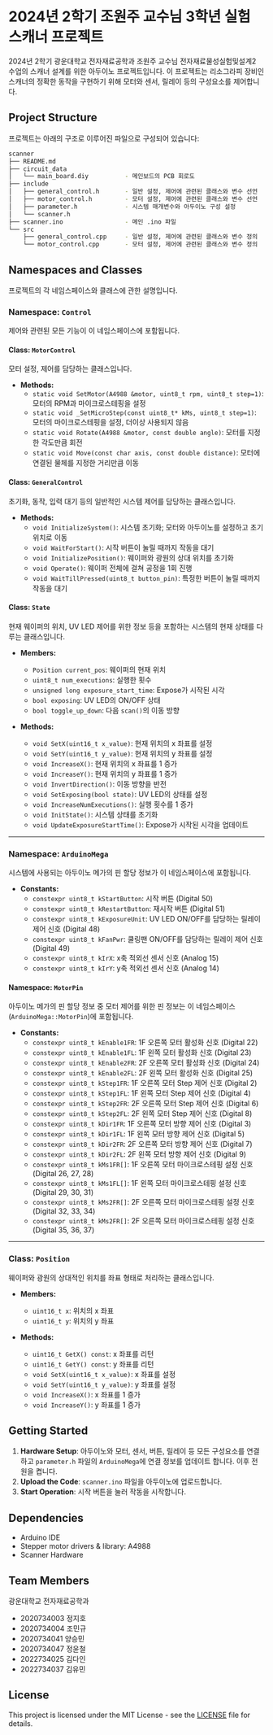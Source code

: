 # 2024년 2학기 조원주 교수님 3학년 실험 스캐너 프로젝트

2024년 2학기 광운대학교 전자재료공학과 조원주 교수님 전자재료물성실험및설계2 수업의 스캐너 설계를 위한 아두이노 프로젝트입니다. 이 프로젝트는 리소그라피 장비인 스캐너의 정확한 동작을 구현하기 위해 모터와 센서, 릴레이 등의 구성요소를 제어합니다.

## Project Structure

프로젝트는 아래의 구조로 이루어진 파일으로 구성되어 있습니다:

```bash
scanner
├── README.md
├── circuit_data               
│   └── main_board.diy          - 메인보드의 PCB 회로도
├── include
│   ├── general_control.h       - 일반 설정, 제어에 관련된 클래스와 변수 선언
│   ├── motor_control.h         - 모터 설정, 제어에 관련된 클래스와 변수 선언
│   ├── parameter.h             - 시스템 매개변수와 아두이노 구성 설정
│   └── scanner.h               
├── scanner.ino                 - 메인 .ino 파일
└── src
    ├── general_control.cpp     - 일반 설정, 제어에 관련된 클래스와 변수 정의
    └── motor_control.cpp       - 모터 설정, 제어에 관련된 클래스와 변수 정의
```

## Namespaces and Classes

프로젝트의 각 네임스페이스와 클래스에 관한 설명입니다. 

### Namespace: `Control`
제어와 관련된 모든 기능이 이 네임스페이스에 포함됩니다.

#### Class: `MotorControl`
모터 설정, 제어를 담당하는 클래스입니다. 

- **Methods:**
  - `static void SetMotor(A4988 &motor, uint8_t rpm, uint8_t step=1)`: 모터의 RPM과 마이크로스테핑을 설정
  - `static void _SetMicroStep(const uint8_t* kMs, uint8_t step=1)`: 모터의 마이크로스테핑을 설정, 더이상 사용되지 않음         
  - `static void Rotate(A4988 &motor, const double angle)`: 모터를 지정한 각도만큼 회전
  - `static void Move(const char axis, const double distance)`: 모터에 연결된 물체를 지정한 거리만큼 이동

#### Class: `GeneralControl`
초기화, 동작, 입력 대기 등의 일반적인 시스템 제어를 담당하는 클래스입니다.

- **Methods:**
  - `void InitializeSystem()`: 시스템 초기화; 모터와 아두이노를 설정하고 초기 위치로 이동 
  - `void WaitForStart()`: 시작 버튼이 눌릴 때까지 작동을 대기
  - `void InitializePosition()`: 웨이퍼와 광원의 상대 위치를 초기화
  - `void Operate()`: 웨이퍼 전체에 걸쳐 공정을 1회 진행
  - `void WaitTillPressed(uint8_t button_pin)`: 특정한 버튼이 눌릴 때까지 작동을 대기

#### Class: `State`
현재 웨이퍼의 위치, UV LED 제어를 위한 정보 등을 포함하는 시스템의 현재 상태를 다루는 클래스입니다.

- **Members:**
  - `Position current_pos`: 웨이퍼의 현재 위치
  - `uint8_t num_executions`: 실행한 횟수
  - `unsigned long exposure_start_time`: Expose가 시작된 시각
  - `bool exposing`: UV LED의 ON/OFF 상태
  - `bool toggle_up_down`: 다음 `scan()`의 이동 방향

- **Methods:**
  - `void SetX(uint16_t x_value)`: 현재 위치의 x 좌표를 설정
  - `void SetY(uint16_t y_value)`: 현재 위치의 y 좌표를 설정
  - `void IncreaseX()`: 현재 위치의 x 좌표를 1 증가
  - `void IncreaseY()`: 현재 위치의 y 좌표를 1 증가
  - `void InvertDirection()`: 이동 방향을 반전
  - `void SetExposing(bool state)`: UV LED의 상태를 설정
  - `void IncreaseNumExecutions()`: 실행 횟수를 1 증가
  - `void InitState()`: 시스템 상태를 초기화
  - `void UpdateExposureStartTime()`: Expose가 시작된 시각을 업데이트

---

### Namespace: `ArduinoMega`
시스템에 사용되는 아두이노 메가의 핀 할당 정보가 이 네임스페이스에 포함됩니다.

- **Constants:**
  - `constexpr uint8_t kStartButton`: 시작 버튼 (Digital 50)
  - `constexpr uint8_t kRestartButton`: 재시작 버튼 (Digital 51)
  - `constexpr uint8_t kExposureUnit`: UV LED ON/OFF를 담당하는 릴레이 제어 신호 (Digital 48)
  - `constexpr uint8_t kFanPwr`: 쿨링팬 ON/OFF를 담당하는 릴레이 제어 신호 (Digital 49)
  - `constexpr uint8_t kIrX`: x축 적외선 센서 신호 (Analog 15)
  - `constexpr uint8_t kIrY`: y축 적외선 센서 신호 (Analog 14)

#### Namespace: `MotorPin`
아두이노 메가의 핀 할당 정보 중 모터 제어를 위한 핀 정보는 이 네임스페이스(`ArduinoMega::MotorPin`)에 포함됩니다.

- **Constants:**
  - `constexpr uint8_t kEnable1FR`: 1F 오른쪽 모터 활성화 신호 (Digital 22)
  - `constexpr uint8_t kEnable1FL`: 1F 왼쪽 모터 활성화 신호 (Digital 23)
  - `constexpr uint8_t kEnable2FR`: 2F 오른쪽 모터 활성화 신호 (Digital 24)
  - `constexpr uint8_t kEnable2FL`: 2F 왼쪽 모터 활성화 신호 (Digital 25)
  - `constexpr uint8_t kStep1FR`: 1F 오른쪽 모터 Step 제어 신호 (Digital 2)
  - `constexpr uint8_t kStep1FL`: 1F 왼쪽 모터 Step 제어 신호 (Digital 4)
  - `constexpr uint8_t kStep2FR`: 2F 오른쪽 모터 Step 제어 신호 (Digital 6)
  - `constexpr uint8_t kStep2FL`: 2F 왼쪽 모터 Step 제어 신호 (Digital 8)
  - `constexpr uint8_t kDir1FR`: 1F 오른쪽 모터 방향 제어 신호 (Digital 3)
  - `constexpr uint8_t kDir1FL`: 1F 왼쪽 모터 방향 제어 신호 (Digital 5)
  - `constexpr uint8_t kDir2FR`: 2F 오른쪽 모터 방향 제어 신호 (Digital 7)
  - `constexpr uint8_t kDir2FL`: 2F 왼쪽 모터 방향 제어 신호 (Digital 9)
  - `constexpr uint8_t kMs1FR[]`: 1F 오른쪽 모터 마이크로스테핑 설정 신호 (Digital 26, 27, 28)
  - `constexpr uint8_t kMs1FL[]`: 1F 왼쪽 모터 마이크로스테핑 설정 신호 (Digital 29, 30, 31)
  - `constexpr uint8_t kMs2FR[]`: 2F 오른쪽 모터 마이크로스테핑 설정 신호 (Digital 32, 33, 34)
  - `constexpr uint8_t kMs2FR[]`: 2F 오른쪽 모터 마이크로스테핑 설정 신호 (Digital 35, 36, 37)

---

### Class: `Position`
웨이퍼와 광원의 상대적인 위치를 좌표 형태로 처리하는 클래스입니다.

- **Members:**
  - `uint16_t x`: 위치의 x 좌표
  - `uint16_t y`: 위치의 y 좌표

- **Methods:**
  - `uint16_t GetX() const`: x 좌표를 리턴
  - `uint16_t GetY() const`: y 좌표를 리턴
  - `void SetX(uint16_t x_value)`: x 좌표를 설정
  - `void SetY(uint16_t y_value)`: y 좌표를 설정
  - `void IncreaseX()`: x 좌표를 1 증가
  - `void IncreaseY()`: y 좌표를 1 증가

## Getting Started

1. **Hardware Setup**: 아두이노와 모터, 센서, 버튼, 릴레이 등 모든 구성요소를 연결하고 `parameter.h` 파일의 `ArduinoMega`에 연결 정보를 업데이트 합니다. 이후 전원을 켭니다.
2. **Upload the Code**: `scanner.ino` 파일을 아두이노에 업로드합니다.
3. **Start Operation**: 시작 버튼을 눌러 작동을 시작합니다.

## Dependencies

- Arduino IDE
- Stepper motor drivers & library: A4988
- Scanner Hardware

## Team Members

광운대학교 전자재료공학과

- 2020734003 정지호
- 2020734004 조민규
- 2020734041 양승민
- 2020734047 정윤철
- 2022734025 김다인
- 2022734037 김유민

## License

This project is licensed under the MIT License - see the [LICENSE](LICENSE) file for details.
